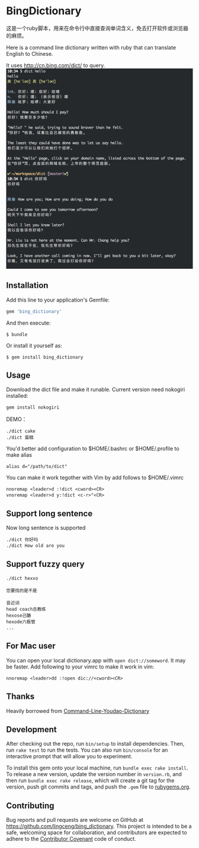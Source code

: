 # BingDictionary

这是一个ruby脚本，用来在命令行中直接查询单词含义，免去打开软件或浏览器的麻烦。

Here is a command line dictionary written with ruby that can
translate English to Chinese.

It uses http://cn.bing.com/dict/ to query.
![DEMO ](./dict.png)

## Installation

Add this line to your application's Gemfile:

```ruby
gem 'bing_dictionary'
```

And then execute:

    $ bundle

Or install it yourself as:

    $ gem install bing_dictionary

## Usage
Download the dict file and make it runable.
Current version need nokogiri installed:

    gem install nokogiri

DEMO：

    ./dict cake
    ./dict 蛋糕

You'd better add configuration to $HOME/.bashrc or $HOME/.profile to make alias

    alias d="/path/to/dict"

You can make it work tegother with Vim by add follows to $HOME/.vimrc

    nnoremap <leader>d :!dict <cword><CR>
    vnoremap <leader>d y:!dict <c-r>"<CR>

## Support long sentence
Now long sentence is supported

    ./dict 你好吗
    ./dict How old are you

## Support fuzzy query

    ./dict hexxo

    您要找的是不是

    音近词
    head coach总教练
    hexose己醣
    hexode六极管
    ...

## For Mac user
You can open your local dictionary.app with `open dict://someword`. It may be faster.
Add following to your vimrc to make it work in vim:

    nnoremap <leader>dd :!open dic://<cword><CR>

## Thanks
Heavily borrowed from [Command-Line-Youdao-Dictionary](https://github.com/qhwa/Command-Line-Youdao-Dictionary)

## Development

After checking out the repo, run `bin/setup` to install dependencies. Then, run `rake test` to run the tests. You can also run `bin/console` for an interactive prompt that will allow you to experiment.

To install this gem onto your local machine, run `bundle exec rake install`. To release a new version, update the version number in `version.rb`, and then run `bundle exec rake release`, which will create a git tag for the version, push git commits and tags, and push the `.gem` file to [rubygems.org](https://rubygems.org).

## Contributing

Bug reports and pull requests are welcome on GitHub at https://github.com/lingceng/bing_dictionary. This project is intended to be a safe, welcoming space for collaboration, and contributors are expected to adhere to the [Contributor Covenant](http://contributor-covenant.org) code of conduct.

